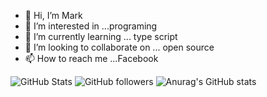 - 👋 Hi, I’m Mark
- 👀 I’m interested in ...programing
- 🌱 I’m currently learning ... type script
- 💞️ I’m looking to collaborate on ... open source
- 📫 How to reach me ...Facebook

![GitHub Stats](https://github-readme-stats.vercel.app/api?username=GUPTA-SHAKEL&theme=radical)
![GitHub followers](https://img.shields.io/github/followers/GUPTA-SHAKEL?style=for-the-badge)
![Anurag's GitHub stats](https://github-readme-stats.vercel.app/api?GUPTA-SHAKEL=anuraghazra&theme=dark&show_icons=true)
